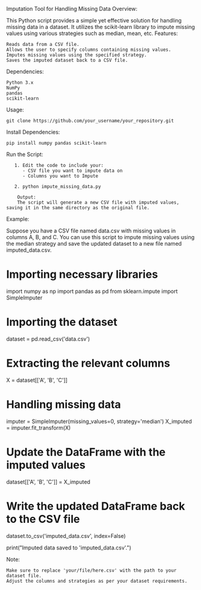 Imputation Tool for Handling Missing Data
Overview:

This Python script provides a simple yet effective solution for handling missing data in a dataset. It utilizes the scikit-learn library to impute missing values using various strategies such as median, mean, etc.
Features:

    Reads data from a CSV file.
    Allows the user to specify columns containing missing values.
    Imputes missing values using the specified strategy.
    Saves the imputed dataset back to a CSV file.

Dependencies:

    Python 3.x
    NumPy
    pandas
    scikit-learn

Usage:

    git clone https://github.com/your_username/your_repository.git

 

Install Dependencies:

````
pip install numpy pandas scikit-learn
`````
Run the Script:
````
   1. Edit the code to include your:
      - CSV file you want to impute data on
      - Columns you want to Impute
      
   2. python impute_missing_data.py

    Output:
    The script will generate a new CSV file with imputed values, saving it in the same directory as the original file.
````
Example:

Suppose you have a CSV file named data.csv with missing values in columns A, B, and C. You can use this script to impute missing values using the median strategy and save the updated dataset to a new file named imputed_data.csv.



# Importing necessary libraries
import numpy as np
import pandas as pd
from sklearn.impute import SimpleImputer

# Importing the dataset
dataset = pd.read_csv('data.csv')

# Extracting the relevant columns
X = dataset[['A', 'B', 'C']]

# Handling missing data
imputer = SimpleImputer(missing_values=0, strategy='median')
X_imputed = imputer.fit_transform(X)

# Update the DataFrame with the imputed values
dataset[['A', 'B', 'C']] = X_imputed

# Write the updated DataFrame back to the CSV file
dataset.to_csv('imputed_data.csv', index=False)

print("Imputed data saved to 'imputed_data.csv'.")

Note:

    Make sure to replace 'your/file/here.csv' with the path to your dataset file.
    Adjust the columns and strategies as per your dataset requirements.
